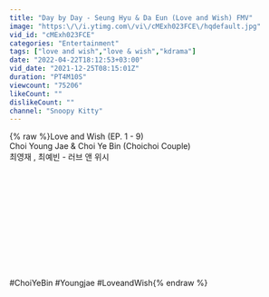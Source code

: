 ```yaml
---
title: "Day by Day - Seung Hyu & Da Eun (Love and Wish) FMV"
image: "https:\/\/i.ytimg.com\/vi\/cMExh023FCE\/hqdefault.jpg"
vid_id: "cMExh023FCE"
categories: "Entertainment"
tags: ["love and wish","love & wish","kdrama"]
date: "2022-04-22T18:12:53+03:00"
vid_date: "2021-12-25T08:15:01Z"
duration: "PT4M10S"
viewcount: "75206"
likeCount: ""
dislikeCount: ""
channel: "Snoopy Kitty"
---
```

{% raw %}Love and Wish (EP. 1 - 9)<br />Choi Young Jae &amp; Choi Ye Bin (Choichoi Couple)<br />최영재 , 최예빈 - 러브 앤 위시<br /><br /><br /><br /><br /><br /><br /><br /><br /><br /><br /><br /><br />#ChoiYeBin #Youngjae #LoveandWish{% endraw %}
